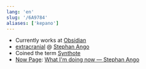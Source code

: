 ```yaml
---
lang: 'en'
slug: '/6A9784'
aliases: ['kepano']
---
```


- Currently works at [Obsidian](./../.././docs/pages/Obsidian.md)
- [extracranial](./../.././docs/pages/Extracranial.md) @ [Stephan Ango](https://stephanango.com/)
- Coined the term [Synthote](./../.././docs/pages/Synthote.md)
- [Now Page](./../.././docs/pages/Now%20Page.md): [What I'm doing now — Stephan Ango](https://stephanango.com/now)

<head>
  <html lang="en-US"/>
</head>
